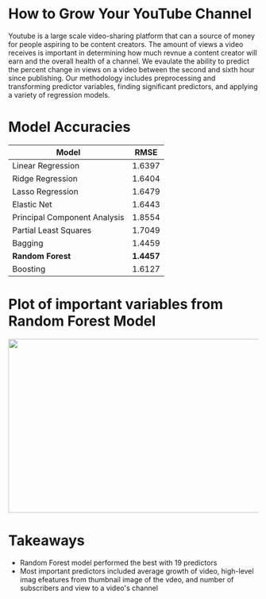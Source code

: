# How to Grow Your YouTube Channel 
Youtube is a large scale video-sharing platform that can a source of money for people aspiring to be content creators. The amount of views a video receives is important in determining how much revnue a content creator will earn and the overall health of a channel. We evaulate the ability to predict the percent change in views on a video between the second and sixth hour since publishing. Our methodology includes preprocessing and transforming predictor variables, finding significant predictors, and applying a variety of regression models. 


# Model Accuracies

Model | RMSE
--- | ---
Linear Regression | 1.6397
Ridge Regression | 1.6404
Lasso Regression | 1.6479
Elastic Net | 1.6443
Principal Component Analysis | 1.8554
Partial Least Squares | 1.7049 
Bagging | 1.4459
**Random Forest** | **1.4457**
Boosting | 1.6127

# Plot of important variables from Random Forest Model 

<img width = "900" height = "350" src = "https://user-images.githubusercontent.com/72675054/228721995-e74223f7-a755-432d-b6a8-b4b640a4147c.png">

# Takeaways
* Random Forest model performed the best with 19 predictors 
* Most important predictors included average growth of video, high-level imag efeatures from thumbnail image of the vdeo, and number of subscribers and view to a video's channel 
